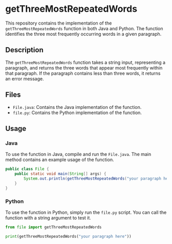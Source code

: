 # getThreeMostRepeatedWords

This repository contains the implementation of the `getThreeMostRepeatedWords` function in both Java and Python. The function identifies the three most frequently occurring words in a given paragraph.

## Description

The `getThreeMostRepeatedWords` function takes a string input, representing a paragraph, and returns the three words that appear most frequently within that paragraph. If the paragraph contains less than three words, it returns an error message.

## Files

- `File.java`: Contains the Java implementation of the function.
- `file.py`: Contains the Python implementation of the function.

## Usage

### Java

To use the function in Java, compile and run the `File.java`. The main method contains an example usage of the function.

```java
public class File {
    public static void main(String[] args) {
        System.out.println(getThreeMostRepeatedWords("your paragraph here"));
    }
}
```

### Python
To use the function in Python, simply run the `file.py` script. You can call the function with a string argument to test it.

```python
from file import getThreeMostRepeatedWords

print(getThreeMostRepeatedWords("your paragraph here"))
